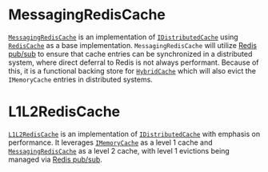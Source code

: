 # MessagingRedisCache

[`MessagingRedisCache`](/src/MessagingRedisCache/README.md) is an implementation of [`IDistributedCache`](https://github.com/dotnet/runtime/blob/main/src/libraries/Microsoft.Extensions.Caching.Abstractions/src/IDistributedCache.cs) using [`RedisCache`](https://github.com/dotnet/aspnetcore/blob/main/src/Caching/StackExchangeRedis/src/RedisCache.cs) as a base implementation. `MessagingRedisCache` will utilize [Redis pub/sub](https://redis.io/topics/pubsub) to ensure that cache entries can be synchronized in a distributed system, where direct deferral to Redis is not always performant. Because of this, it is a functional backing store for [`HybridCache`](https://learn.microsoft.com/en-us/aspnet/core/performance/caching/hybrid) which will also evict the `IMemoryCache` entries in distributed systems.

# L1L2RedisCache

[`L1L2RedisCache`](/src/L1L2RedisCache/README.MD) is an implementation of [`IDistributedCache`](https://github.com/dotnet/runtime/blob/main/src/libraries/Microsoft.Extensions.Caching.Abstractions/src/IDistributedCache.cs) with emphasis on performance. It leverages [`IMemoryCache`](https://github.com/dotnet/runtime/blob/main/src/libraries/Microsoft.Extensions.Caching.Abstractions/src/IMemoryCache.cs) as a level 1 cache and [`MessagingRedisCache`](/src/MessagingRedisCache/README.md) as a level 2 cache, with level 1 evictions being managed via [Redis pub/sub](https://redis.io/topics/pubsub).
